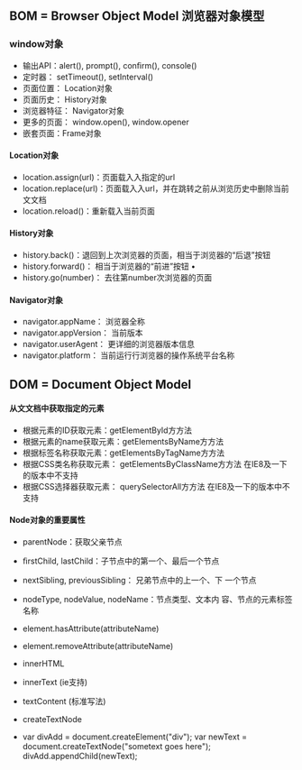 ## BOM = Browser Object Model 浏览器对象模型
### window对象 
* 输出API：alert(), prompt(), conﬁrm(), console() 
* 定时器： setTimeout(), setInterval() 
* 页面位置： Location对象 
* 页面历史： History对象 
* 浏览器特征： Navigator对象 
* 更多的页面： window.open(),  window.opener 
* 嵌套页面：Frame对象 

#### Location对象 
* location.assign(url)：页面载⼊入指定的url 
* location.replace(url)：页面载⼊入url，并在跳转之前从浏览历史中删除当前⽂文档 
* location.reload()：重新载入当前页面

#### History对象 
* history.back()：退回到上次浏览器的页面，相当于浏览器的“后退”按钮 
* history.forward()： 相当于浏览器的“前进”按钮 •
* history.go(number)： 去往第number次浏览器的页面

#### Navigator对象 
* navigator.appName： 浏览器全称 
* navigator.appVersion： 当前版本 
* navigator.userAgent： 更详细的浏览器版本信息 
* navigator.platform： 当前运⾏行浏览器的操作系统平台名称


## DOM = Document Object Model

#### 从⽂文档中获取指定的元素
* 根据元素的ID获取元素：getElementById⽅方法
* 根据元素的name获取元素：getElementsByName⽅方法 
* 根据标签名称获取元素：getElementsByTagName⽅方法 
* 根据CSS类名称获取元素： getElementsByClassName⽅方法  在IE8及一下的版本中不支持
* 根据CSS选择器获取元素： querySelectorAll⽅方法  在IE8及一下的版本中不支持

#### Node对象的重要属性 
* parentNode：获取父亲节点 
* ﬁrstChild, lastChild：子节点中的第一个、最后一个节点 
* nextSibling, previousSibling： 兄弟节点中的上一个、下 一个节点 
* nodeType, nodeValue, nodeName：节点类型、文本内 容、节点的元素标签名称

 * element.hasAttribute(attributeName) 
 * element.removeAttribute(attributeName)
* innerHTML
* innerText (ie支持)
* textContent (标准写法)
* createTextNode
* var divAdd = document.createElement("div");
  var newText = document.createTextNode("sometext goes here");
  divAdd.appendChild(newText);
  
